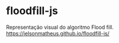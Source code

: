 # floodfill-js
Representação visual do algoritmo Flood fill.
https://jelsonmatheus.github.io/floodfill-js/
